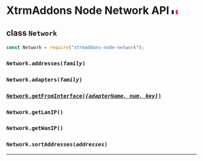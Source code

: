 # XtrmAddons Node Network API [![fr-FR](https://github.com/shim-sao/assets/blob/master/images/france-flag-icon-16.png)](README.fr-FR.md)

## class `Network`

```js
const Network = require("xtrmaddons-node-network");
```

### `Network.addresses(`_`family`_`)`

### `Network.adapters(`_`family`_`)`

### [`Network.getFromInterface(`_`{adapterName, num, key}`_`)`](getFromInterface.fr-FR.md)

### `Network.getLanIP()`

### `Network.getWanIP()`

### `Network.sortAddresses(`_`addresses`_`)`

---
